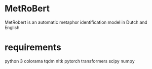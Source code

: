 # MetRoBert
MetRobert is an automatic metaphor identification model in Dutch and English

# requirements
python 3
colorama
tqdm
nltk
pytorch
transformers
scipy
numpy
